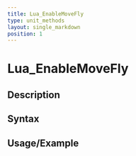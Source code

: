```yaml
---
title: Lua_EnableMoveFly
type: unit_methods
layout: single_markdown
position: 1
---
```


# Lua_EnableMoveFly

## Description

## Syntax

## Usage/Example


